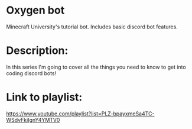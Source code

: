 # Oxygen bot
Minecraft University's tutorial bot. Includes basic discord bot features.
# Description:
In this series I'm going to cover all the things you need to know to get into coding discord bots!
# Link to playlist:
https://www.youtube.com/playlist?list=PLZ-bpayxmeSa4TC-WSdvFkiIgnY4YMTV0
